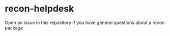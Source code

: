 # recon-helpdesk
Open an issue in this repository if you have general questions about a recon package
